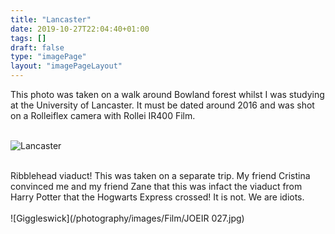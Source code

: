 ```yaml
---
title: "Lancaster"
date: 2019-10-27T22:04:40+01:00
tags: []
draft: false
type: "imagePage"
layout: "imagePageLayout"
---
```

This photo was taken on a walk around Bowland forest whilst I was studying at the University of Lancaster. It must be dated around 2016 and was shot on a Rolleiflex camera with Rollei IR400 Film.
<br><br>

![Lancaster](/photography/images/Film/Lancaster10004-2.jpg)

<br>
Ribblehead viaduct! This was taken on a separate trip. My friend Cristina convinced me and my friend Zane that this was infact the viaduct from Harry Potter that the Hogwarts Express crossed! It is not. We are idiots.
<br><br>
![Giggleswick](/photography/images/Film/JOEIR 027.jpg)

